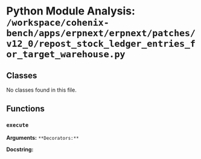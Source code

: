 # Python Module Analysis: `/workspace/cohenix-bench/apps/erpnext/erpnext/patches/v12_0/repost_stock_ledger_entries_for_target_warehouse.py`

## Classes

No classes found in this file.


## Functions

### `execute`
**Arguments:** ``
**Decorators:** ``

**Docstring:**
```

```

